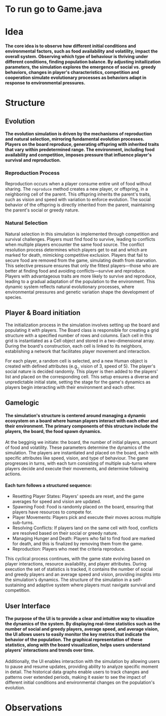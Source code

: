 # To run go to Game.java

# Idea
#### The core idea is to observe how different initial conditions and environmental factors, such as food availability and volatility, impact the overall system. Observing which type of behaviour is thriving under different conditions, finding population balance. By adjusting initailization parameters, the simulation explores the emergence of social vs. greedy behaviors, changes in player's characteristics, competition and cooperation simulate evolutionary processes as behaviors adapt in response to environmental pressures.

# Structure
  ## Evolution
  #### The evolution simulation is driven by the mechanisms of reproduction and natural selection, mirroring fundamental evolution processes. Players on the board reproduce, generating offspring with inherited traits that vary within predetermined range. The environment, including food availability and competition, imposes pressure that influence player's survival and reproduction.

### Reproduction Process

Reproduction occurs when a player consume entire unit of food without sharing. The `reproduce` method creates a new player, or offspring, in a neighboring cell of the parent. This offspring inherits the parent's traits, such as vision and speed with variation to enforce evolution. The social behavior of the offspring is directly inherited from the parent, maintaining the parent's social or greedy nature.

### Natural Selection

Natural selection in this simulation is implemented through competition and survival challenges. Players must find food to survive, leading to conflicts when multiple players encounter the same food source. The conflict resolution process determines which players get to eat and which are marked for death, mimicking competitive exclusion. Players that fail to secure food are removed from the game, simulating death from starvation. This selective pressure ensures that only the fittest players—those who are better at finding food and avoiding conflicts—survive and reproduce.
Players with advantageous traits are more likely to survive and reproduce, leading to a gradual adaptation of the population to the environment. This dynamic system reflects natural evolutionary processes, where environmental pressures and genetic variation shape the development of species.

  ## Player & Board initiation
  The initialization process in the simulation involves setting up the board and populating it with players. The Board class is responsible for creating a grid structure with a specified number of rows and columns. Each cell in this grid is instantiated as a Cell object and stored in a two-dimensional array. During the board's construction, each cell is linked to its neighbors, establishing a network that facilitates player movement and interaction. 
  
  For each player, a random cell is selected, and a new Human object is created with defined attributes (e.g., vision of 3, speed of 5). The player's social nature is decided randomly. This player is then added to the players' list and placed on the corresponding cell. This setup ensures a diverse and unpredictable initial state, setting the stage for the game's dynamics as players begin interacting with their environment and each other.
  
  ## Gamelogic
  #### The simulation's structure is centered around managing a dynamic ecosystem on a board where human players interact with each other and their environment. The primary components of this structure include the players, the board, the food spawn dynamics.

At the begginig we initiate: the board, the number of initial players, amount of food and volatility. These parameters determine the dynamics of the simulation. The players are instantiated and placed on the board, each with specific attributes like speed, vision, and type of behaviour. The game progresses in turns, with each turn consisting of multiple sub-turns where players decide and execute their movements, and determine following actions.

#### Each turn follows a structured sequence:

* Resetting Player States: Players' speeds are reset, and the game averages for speed and vision are updated.
* Spawning Food: Food is randomly placed on the board, ensuring that players have resources to compete for.
* Player Movements: Players pick and execute their moves across multiple sub-turns.
* Resolving Conflicts: If players land on the same cell with food, conflicts are resolved based on their social or greedy nature.
* Managing Hunger and Death: Players who fail to find food are marked for death, and this is finalized by removing them from the game.
* Reproduction: Players who meet the criteria reproduce.
  
This cyclical process continues, with the game state evolving based on player interactions, resource availability, and player attributes. During execution the set of statistics is tracked, it contains the number of social and greedy players and  an average speed and vision, providing insights into the simulation's dynamics. The structure of the simulation in a self-sustaining and adaptive system where players must navigate survival and competition.
  ## User Interface

  #### The purpose of the UI is to provide a clear and intuitive way to visualize the dynamics of the system. By displaying real-time statistics such as the number of social and greedy players, average speed, and average vision, the UI allows users to easily monitor the key metrics that indicate the behavior of the population. The graphical representation of these statistics, along with the board visualization, helps users understand players' interactions and trends over time.

Additionally, the UI enables interaction with the simulation by allowing users to pause and resume updates, providing ability to analyze specific moment in detail. The historical data graphs enable users to track changes and patterns over extended periods, making it easier to see the impact of different initial conditions and environmental changes on the population's evolution. 
# Observations
